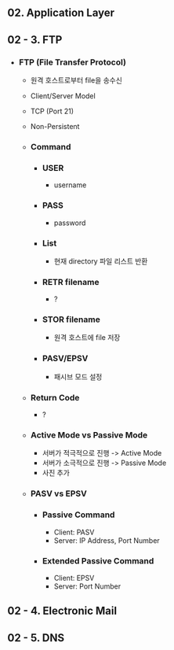## 02. Application Layer  
  
## 02 - 3. FTP  
- ### FTP (File Transfer Protocol)  
    - 원격 호스트로부터 file을 송수신  
    - Client/Server Model  
    - TCP (Port 21)  
    - Non-Persistent  

    - ### Command  
        - ### USER  
            - username  
        
        - ### PASS  
            - password  
        
        - ### List  
            - 현재 directory 파일 리스트 반환  
        
        - ### RETR filename  
            - ?
        
        - ### STOR filename  
            - 원격 호스트에 file 저장  
        
        - ### PASV/EPSV  
            - 패시브 모드 설정  
    
    - ### Return Code  
        - ?  

    - ### Active Mode vs Passive Mode  
        - 서버가 적극적으로 진행 -> Active Mode  
        - 서버가 소극적으로 진행 -> Passive Mode  
        - 사진 추가  
    
    - ### PASV vs EPSV  
        - ### Passive Command  
            - Client: PASV
            - Server: IP Address, Port Number  
        
        - ### Extended Passive Command  
            - Client: EPSV  
            - Server: Port Number  

## 02 - 4. Electronic Mail
## 02 - 5. DNS